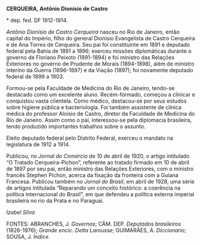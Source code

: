 **CERQUEIRA, Antônio Dionísio de Castro**

\* dep. fed. DF 1912-1914.

*Antônio Dionísio de Castro Cerqueira* nasceu no Rio de Janeiro, então
capital do Império, filho do general Dionísio Evangelista de Castro
Cerqueira e de Ana Torres de Cerqueira. Seu pai foi constituinte em 1891
e deputado federal pela Bahia de 1891 a 1896; exerceu missões
diplomáticas durante o governo de Floriano Peixoto (1891-1894) e foi
ministro das Relações Exteriores no governo de Prudente de Morais
(1894-1898), além de ministro interino da Guerra (1896-1897) e da Viação
(1897); foi novamente deputado federal de 1899 a 1903.

Formou-se pela Faculdade de Medicina do Rio de Janeiro, tendo-se
destacado como um excelente aluno. Recém-formado, começou a clinicar e
conquistou vasta clientela. Como médico, destacou-se por seus estudos
sobre higiene pública e bacteriologia. Foi também assistente de clínica
médica do professor Aloísio de Castro, diretor da Faculdade de Medicina
do Rio de Janeiro. Assim como o pai, interessou-se pela diplomacia
brasileira, tendo produzido importantes trabalhos sobre o assunto.

Eleito deputado federal pelo Distrito Federal, exerceu o mandato na
legislatura de 1912 a 1914.

Publicou, no *Jornal do Comércio* de 10 de abril de 1920, o artigo
intitulado “O Tratado Cerqueira-Pichon”, referente ao tratado firmado em
10 de abril de 1897 por seu pai, então ministro das Relações Exteriores,
com o ministro francês Stephen Pichon, acerca da fixação da fronteira
com a Guiana Francesa. Publicou também no *Jornal do Brasil*, em abril
de 1928, uma série de artigos intitulada “Reparando um conceito
histórico: a coerência na política internacional do Brasil”, em que
defendeu a política externa imperial brasileira no rio da Prata e no
Paraguai.

*Izabel Silva*

FONTES: ABRANCHES, J. *Governos*; CÂM. DEP. *Deputados brasileiros*
(1826-1976); *Grande encic. Delta Larousse*; GUIMARÃES, A.
*Diccionario*; SOUSA, J. *Índice*.
